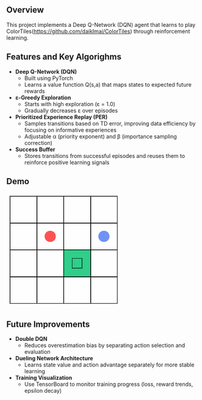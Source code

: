 ## Overview
This project implements a Deep Q-Network (DQN) agent that learns to play ColorTiles(https://github.com/daikImai/ColorTiles) through reinforcement learning.

## Features and Key Algorighms
- **Deep Q-Network (DQN)**
  - Built using PyTorch
  - Learns a value function Q(s,a) that maps states to expected future rewards
- **ε-Greedy Exploration**
  - Starts with high exploration (ε = 1.0)
  - Gradually decreases ε over episodes
- **Prioritized Experience Replay (PER)**
  - Samples transitions based on TD error, improving data efficiency by focusing on informative experiences
  - Adjustable α (priority exponent) and β (importance sampling correction)
- **Success Buffer**
  - Stores transitions from successful episodes and reuses them to reinforce positive learning signals
 
## Demo
<img src="./gifs/best_replay.gif" alt="Replay Example" width="300">

## Future Improvements

- **Double DQN**
  - Reduces overestimation bias by separating action selection and evaluation
- **Dueling Network Architecture**
  - Learns state value and action advantage separately for more stable learning
- **Training Visualization**
  - Use TensorBoard to monitor training progress (loss, reward trends, epsilon decay)
